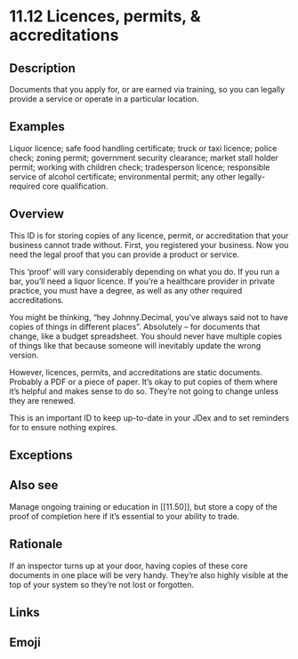 # 11.12 Licences, permits, & accreditations

## Description

Documents that you apply for, or are earned via training, so you can legally provide a service or operate in a particular location.

## Examples

Liquor licence; safe food handling certificate; truck or taxi licence; police check; zoning permit; government security clearance; market stall holder permit; working with children check; tradesperson licence; responsible service of alcohol certificate; environmental permit; any other legally-required core qualification.

## Overview

This ID is for storing copies of any licence, permit, or accreditation that your business cannot trade without. First, you registered your business. Now you need the legal proof that you can provide a product or service.

This ‘proof’ will vary considerably depending on what you do. If you run a bar, you’ll need a liquor licence. If you’re a healthcare provider in private practice, you must have a degree, as well as any other required accreditations.

You might be thinking, “hey Johnny.Decimal, you’ve always said not to have copies of things in different places”. Absolutely – for documents that change, like a budget spreadsheet. You should never have multiple copies of things like that because someone will inevitably update the wrong version.

However, licences, permits, and accreditations are static documents. Probably a PDF or a piece of paper. It’s okay to put copies of them where it’s helpful and makes sense to do so. They’re not going to change unless they are renewed.

This is an important ID to keep up-to-date in your JDex and to set reminders for to ensure nothing expires.

## Exceptions

## Also see

Manage ongoing training or education in [[11.50]], but store a copy of the proof of completion here if it’s essential to your ability to trade.

## Rationale

If an inspector turns up at your door, having copies of these core documents in one place will be very handy. They’re also highly visible at the top of your system so they’re not lost or forgotten.

## Links

## Emoji
